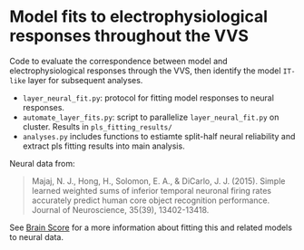 # Model fits to electrophysiological responses throughout the VVS 

Code to evaluate the correspondence between model and electrophysiological responses through the VVS, then identify the model `IT-like` layer for subsequent analyses. 
    
- `layer_neural_fit.py`: protocol for fitting model responses to neural responses. 
- `automate_layer_fits.py`: script to parallelize `layer_neural_fit.py` on cluster. Results in `pls_fitting_results/`
- `analyses.py` includes functions to estiamte split-half neural reliability and extract pls fitting results into main analysis. 

Neural data from: 

> Majaj, N. J., Hong, H., Solomon, E. A., & DiCarlo, J. J. (2015). Simple learned weighted sums of inferior temporal neuronal firing rates accurately predict human core object recognition performance. Journal of Neuroscience, 35(39), 13402-13418.

See [Brain Score](http://www.brain-score.org/#about) for a more information about fitting this and related models to neural data.     
